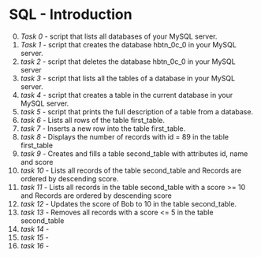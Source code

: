 # SQL - Introduction

0. _Task 0_ - script that lists all databases of your MySQL server.
1. _Task 1_ - script that creates the database hbtn\_0c\_0 in your MySQL server.
2. _task 2_ - script that deletes the database hbtn\_0c\_0 in your MySQL server
3. _task 3_ - script that lists all the tables of a database in your MySQL server.
4. _task 4_ - script that creates a table in the current database in your MySQL server.
5. _task 5_ -  script that prints the full description of a table from a database.
6. _task 6_ - Lists all rows of the table first_table.
7. _task 7_ - Inserts a new row into the table first_table.
8. _task 8_ - Displays the number of records with id = 89 in the table first_table
9. _task 9_ - Creates and fills a table second_table with attributes id, name and score
10. _task 10_ - Lists all records of the table second_table and Records are ordered by descending score.
11. _task 11_ - Lists all records in the table second_table with a score >= 10 and Records are ordered by descending score
12.  _task 12_ - Updates the score of Bob to 10 in the table second_table.
13.  _task 13_ - Removes all records with a score <= 5 in the table second_table
14.  _task 14_ - 
15.  _task 15_ -
16.  _task 16_ -